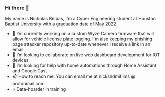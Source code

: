 ### Hi there 👋


My name is Nicholas Belbas, I'm a Cyber Engineering student at Houston Baptist University with a graduation date of May 2022

- 🔭 I’m currently working on a custom Wyze Camera firmware that will allow for vehicle license plate logging. I'm also keeping my phishing page attacker repository up-to-date whenever I receive a link in an email.
- 👯 I’m looking to collaborate on live web dashboard development for IOT devices
- 🤔 I’m looking for help with home automations through Home Assistant and Google Cast
- 📫 How to reach me: You can email me at nickshdmifilms @ protonmail.com
- ⚡ Data-hoarder in training
